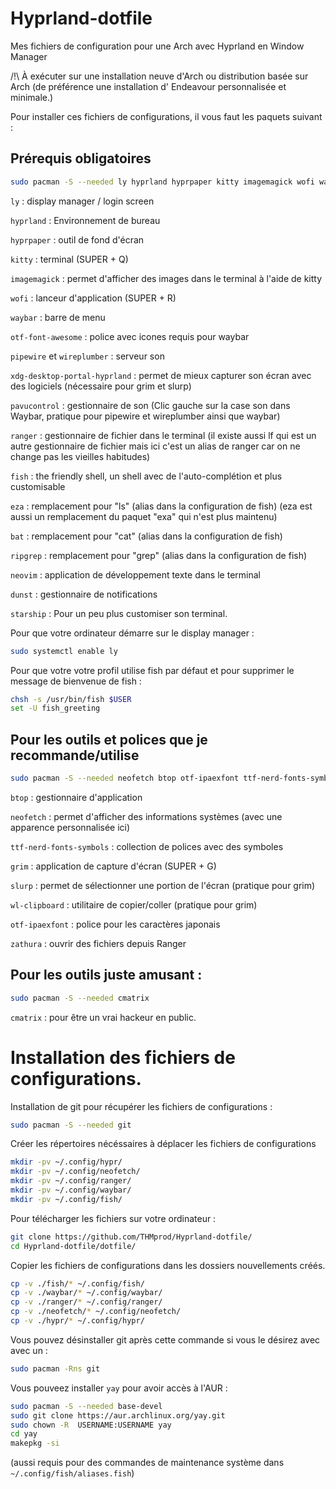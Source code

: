 # Hyprland-dotfile
Mes fichiers de configuration pour une Arch avec Hyprland en Window Manager

/!\ À exécuter sur une installation neuve d'Arch ou distribution basée sur Arch (de préférence une installation d' Endeavour personnalisée et minimale.)

Pour installer ces fichiers de configurations, il vous faut les paquets suivant :

## Prérequis obligatoires
```bash
sudo pacman -S --needed ly hyprland hyprpaper kitty imagemagick wofi waybar pavucontrol otf-font-awesome ranger pipewire wireplumber xdg-desktop-portal-hyprland fish eza ripgrep bat neovim dunst starship
```

`ly` : display manager / login screen

`hyprland` : Environnement de bureau

`hyprpaper` : outil de fond d'écran

`kitty` : terminal (SUPER + Q)

`imagemagick` : permet d'afficher des images dans le terminal à l'aide de kitty

`wofi` : lanceur d'application (SUPER + R)

`waybar` : barre de menu

`otf-font-awesome` : police avec icones requis pour waybar

`pipewire` et `wireplumber` : serveur son

`xdg-desktop-portal-hyprland` : permet de mieux capturer son écran avec des logiciels (nécessaire pour grim et slurp)

`pavucontrol` : gestionnaire de son (Clic gauche sur la case son dans Waybar, pratique pour pipewire et wireplumber ainsi que waybar)

`ranger` : gestionnaire de fichier dans le terminal (il existe aussi lf qui est un autre gestionnaire de fichier mais ici c'est un alias de ranger car on ne change pas les vieilles habitudes)

`fish` : the friendly shell, un shell avec de l'auto-complétion et plus customisable

`eza` : remplacement pour "ls" (alias dans la configuration de fish) (eza est aussi un remplacement du paquet "exa" qui n'est plus maintenu)

`bat` : remplacement pour "cat" (alias dans la configuration de fish)

`ripgrep` : remplacement pour "grep" (alias dans la configuration de fish)

`neovim` : application de développement texte dans le terminal

`dunst` : gestionnaire de notifications

`starship` : Pour un peu plus customiser son terminal.


Pour que votre ordinateur démarre sur le display manager :

```bash
sudo systemctl enable ly
```


Pour que votre votre profil utilise fish par défaut et pour supprimer le message de bienvenue de fish :

```bash
chsh -s /usr/bin/fish $USER
set -U fish_greeting
```


## Pour les outils et polices que je recommande/utilise

```bash
sudo pacman -S --needed neofetch btop otf-ipaexfont ttf-nerd-fonts-symbols grim slurp wl-clipboard zathura zathura-cb zathura-djvu zathura-pdf-mupdf
```

`btop` : gestionnaire d'application

`neofetch` : permet d'afficher des informations systèmes (avec une apparence personnalisée ici)

`ttf-nerd-fonts-symbols` : collection de polices avec des symboles

`grim` : application de capture d'écran (SUPER + G)

`slurp` : permet de sélectionner une portion de l'écran (pratique pour grim)

`wl-clipboard` : utilitaire de copier/coller (pratique pour grim)

`otf-ipaexfont` : police pour les caractères japonais

`zathura` : ouvrir des fichiers depuis Ranger


## Pour les outils juste amusant :

```bash
sudo pacman -S --needed cmatrix
```

`cmatrix` : pour être un vrai hackeur en public.

# Installation des fichiers de configurations.

Installation de git pour récupérer les fichiers de configurations :

```bash
sudo pacman -S --needed git
```

Créer les répertoires nécéssaires à déplacer les fichiers de configurations

```bash
mkdir -pv ~/.config/hypr/
mkdir -pv ~/.config/neofetch/
mkdir -pv ~/.config/ranger/
mkdir -pv ~/.config/waybar/
mkdir -pv ~/.config/fish/
```

Pour télécharger les fichiers sur votre ordinateur :

```bash
git clone https://github.com/THMprod/Hyprland-dotfile/
cd Hyprland-dotfile/dotfile/
```

Copier les fichiers de configurations dans les dossiers nouvellements créés.

```bash
cp -v ./fish/* ~/.config/fish/
cp -v ./waybar/* ~/.config/waybar/
cp -v ./ranger/* ~/.config/ranger/
cp -v ./neofetch/* ~/.config/neofetch/
cp -v ./hypr/* ~/.config/hypr/
```

Vous pouvez désinstaller git après cette commande si vous le désirez avec avec un :

```bash
sudo pacman -Rns git
```

Vous pouveez installer `yay` pour avoir accès à l'AUR :

```bash
sudo pacman -S --needed base-devel
sudo git clone https://aur.archlinux.org/yay.git
sudo chown -R  USERNAME:USERNAME yay
cd yay
makepkg -si
```

(aussi requis pour des commandes de maintenance système dans ``~/.config/fish/aliases.fish``)